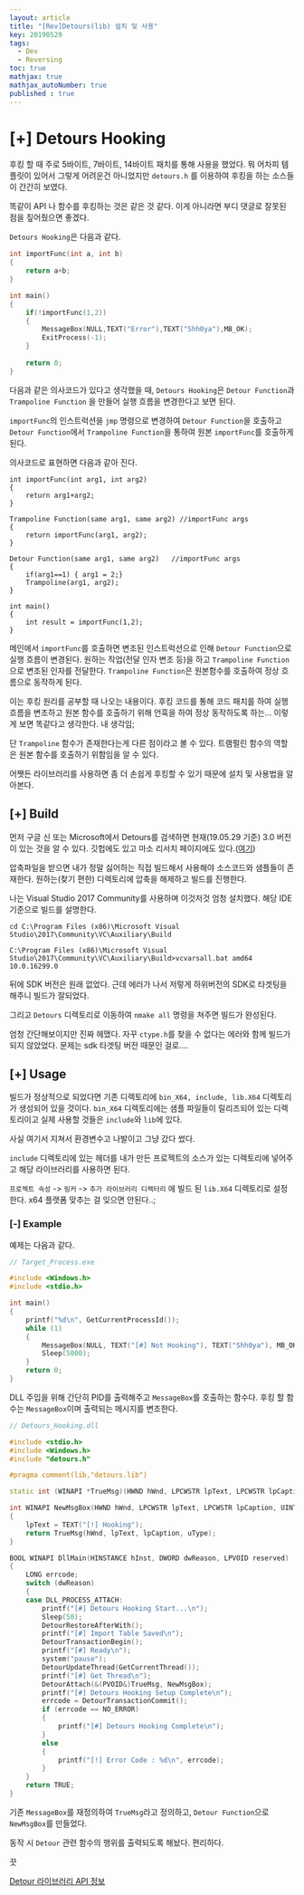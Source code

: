 ```yaml
---
layout: article
title: "[Rev]Detours(lib) 설치 및 사용"
key: 20190529
tags:
  - Dev
  - Reversing
toc: true
mathjax: true
mathjax_autoNumber: true
published : true
---
```


# [+] Detours Hooking

<!--more-->

후킹 할 때 주로 5바이트, 7바이트, 14바이트 패치를 통해 사용을 했었다. 뭐 어차피 템플릿이 있어서 그렇게 어려운건 아니었지만 `detours.h` 를 이용하여 후킹을 하는 소스들이 간간히 보였다.

똑같이 API 나 함수를 후킹하는 것은 같은 것 같다. 이게 아니라면 부디 댓글로 잘못된 점을 짚어줬으면 좋겠다.

`Detours Hooking`은 다음과 같다.

```c++
int importFunc(int a, int b)
{
    return a+b;
}

int main()
{
    if(!importFunc(1,2))
    {
        MessageBox(NULL,TEXT("Error"),TEXT("Shh0ya"),MB_OK);
        ExitProcess(-1);
    }
    
    return 0;
}
```

다음과 같은 의사코드가 있다고 생각했을 때, `Detours Hooking`은 `Detour Function`과 `Trampoline Function` 을 만들어 실행 흐름을 변경한다고 보면 된다.

`importFunc`의 인스트럭션을 `jmp` 명령으로 변경하여 `Detour Function`을 호출하고 `Detour Function`에서 `Trampoline Function`을 통하여 원본 `importFunc`를 호출하게 된다.

의사코드로 표현하면 다음과 같아 진다.

```
int importFunc(int arg1, int arg2)
{
    return arg1+arg2;
}

Trampoline Function(same arg1, same arg2) //importFunc args
{
    return importFunc(arg1, arg2);
}

Detour Function(same arg1, same arg2)	//importFunc args
{
    if(arg1==1)	{ arg1 = 2;}
    Trampoline(arg1, arg2);
}

int main()
{
    int result = importFunc(1,2);
}
```

메인에서 `importFunc`를 호출하면 변조된 인스트럭션으로 인해 `Detour Function`으로 실행 흐름이 변경된다. 원하는 작업(전달 인자 변조 등)을 하고 `Trampoline Function`으로 변조된 인자를 전달한다. `Trampoline Function`은 원본함수를 호출하여 정상 흐름으로 동작하게 된다.

이는 후킹 원리를 공부할 때 나오는 내용이다. 후킹 코드를 통해 코드 패치를 하여 실행흐름을 변조하고 원본 함수를 호출하기 위해 언훅을 하여 정상 동작하도록 하는... 이렇게 보면 똑같다고 생각한다. 내 생각임;

단 `Trampoline` 함수가 존재한다는게 다른 점이라고 볼 수 있다. 트램펄린 함수의 역할은 원본 함수를 호출하기 위함임을 알 수 있다.

어쨋든 라이브러리를 사용하면 좀 더 손쉽게 후킹할 수 있기 때문에 설치 및 사용법을 알아본다.

## [+] Build

먼저 구글 신 또는 Microsoft에서 Detours를 검색하면 현재(19.05.29 기준) 3.0 버전이 있는 것을 알 수 있다. 깃헙에도 있고 마소 리서치 페이지에도 있다.(<a href="https://www.microsoft.com/en-us/research/project/detours/?from=https%3A%2F%2Fresearch.microsoft.com%2Fen-us%2Fprojects%2Fdetours">여기</a>)

압축파일을 받으면 내가 정말 싫어하는 직접 빌드해서 사용해야 소스코드와 샘플들이 존재한다. 원하는(찾기 편한) 디렉토리에 압축을 해제하고 빌드를 진행한다.

나는 Visual Studio 2017 Community를 사용하며 이것저것 엄청 설치했다. 해당 IDE 기준으로 빌드를 설명한다.

```
cd C:\Program Files (x86)\Microsoft Visual Studio\2017\Community\VC\Auxiliary\Build

C:\Program Files (x86)\Microsoft Visual Studio\2017\Community\VC\Auxiliary\Build>vcvarsall.bat amd64 10.0.16299.0
```

뒤에 SDK 버전은 원래 없었다. 근데 에러가 나서 저렇게 하위버전의 SDK로 타겟팅을 해주니 빌드가 잘되었다.

그리고 `Detours` 디렉토리로 이동하여 `nmake all` 명령을 쳐주면 빌드가 완성된다.

엄청 간단해보이지만 진짜 헤맸다. 자꾸 `ctype.h`를 찾을 수 없다는 에러와 함께 빌드가 되지 않았었다. 문제는 sdk 타겟팅 버전 때문인 걸로....

## [+] Usage

빌드가 정상적으로 되었다면 기존 디렉토리에 `bin_X64, include, lib.X64` 디렉토리가 생성되어 있을 것이다. `bin_X64` 디렉토리에는 샘플 파일들이 릴리즈되어 있는 디렉토리이고 실제 사용할 것들은 `include`와 `lib`에 있다.

사실 여기서 지쳐서 환경변수고 나발이고 그냥 갔다 썼다.

`include` 디렉토리에 있는 헤더를 내가 만든 프로젝트의 소스가 있는 디렉토리에 넣어주고 해당 라이브러리를 사용하면 된다.

`프로젝트 속성` -> `링커` -> `추가 라이브러리 디렉터리` 에 빌드 된 `lib.X64` 디렉토리로 설정한다. x64 플랫폼 맞추는 걸 잊으면 안된다..;

### [-] Example

예제는 다음과 같다.

```c++
// Target_Process.exe

#include <Windows.h>
#include <stdio.h>

int main()
{
	printf("%d\n", GetCurrentProcessId());
	while (1)
	{
		MessageBox(NULL, TEXT("[#] Not Hooking"), TEXT("Shh0ya"), MB_OK);
		Sleep(5000);
	}
	return 0;
}

```

DLL 주입을 위해 간단히 PID를 출력해주고 `MessageBox`를 호출하는 함수다. 후킹 할 함수는 `MessageBox`이며 출력되는 메시지를 변조한다.

```c++
// Detours_Hooking.dll

#include <stdio.h>
#include <Windows.h>
#include "detours.h"

#pragma comment(lib,"detours.lib")

static int (WINAPI *TrueMsg)(HWND hWnd, LPCWSTR lpText, LPCWSTR lpCaption, UINT uType) = MessageBox;

int WINAPI NewMsgBox(HWND hWnd, LPCWSTR lpText, LPCWSTR lpCaption, UINT uType)
{
	lpText = TEXT("[!] Hooking");
	return TrueMsg(hWnd, lpText, lpCaption, uType);
}

BOOL WINAPI DllMain(HINSTANCE hInst, DWORD dwReason, LPVOID reserved)
{
	LONG errcode;
	switch (dwReason)
	{
	case DLL_PROCESS_ATTACH:
		printf("[#] Detours Hooking Start...\n");
		Sleep(50);
		DetourRestoreAfterWith();
		printf("[#] Import Table Saved\n");
		DetourTransactionBegin();
		printf("[#] Ready\n");
		system("pause");
		DetourUpdateThread(GetCurrentThread());
		printf("[#] Get Thread\n");
		DetourAttach(&(PVOID&)TrueMsg, NewMsgBox);
		printf("[#] Detours Hooking Setup Complete\n");
		errcode = DetourTransactionCommit();
		if (errcode == NO_ERROR)
		{
			printf("[#] Detours Hooking Complete\n");
		}
		else
		{
			printf("[!] Error Code : %d\n", errcode);
		}
	}
	return TRUE;
}
```

기존 `MessageBox`를 재정의하여 `TrueMsg`라고 정의하고, `Detour Function`으로 `NewMsgBox`를 만들었다.

동작 시 `Detour` 관련 함수의 행위를 출력되도록 해놨다. 편리하다.

끗

<a href="https://github.com/microsoft/Detours/wiki">Detour 라이브러리 API 정보</a>

